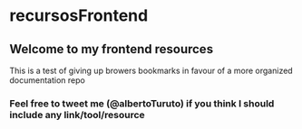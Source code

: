 # recursosFrontend
## Welcome to my frontend resources
This is a test of giving up browers bookmarks in favour of a more organized documentation repo

### Feel free to tweet me (@albertoTuruto) if you think  I should include any link/tool/resource
